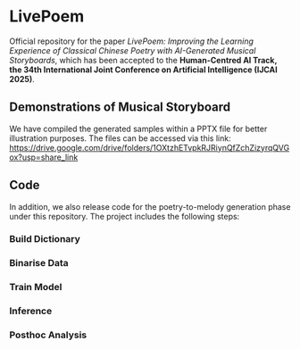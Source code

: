 # LivePoem
Official repository for the paper *LivePoem: Improving the Learning Experience of Classical Chinese Poetry with AI-Generated Musical Storyboards*, which has been accepted to the **Human-Centred AI Track, the 34th International Joint Conference on Artificial Intelligence (IJCAI 2025)**.

## Demonstrations of Musical Storyboard
We have compiled the generated samples within a PPTX file for better illustration purposes. The files can be accessed via this link: https://drive.google.com/drive/folders/1OXtzhETvpkRJRiynQfZchZizyrqQVGox?usp=share_link  

## Code
In addition, we also release code for the poetry-to-melody generation phase under this repository. The project includes the following steps:
### Build Dictionary

### Binarise Data

### Train Model

### Inference

### Posthoc Analysis
